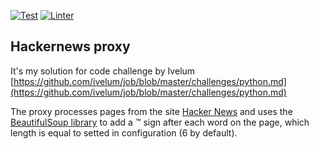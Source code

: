 [![Test](https://github.com/yuriy-kormin/hackernews-proxy/actions/workflows/run_tests.yml/badge.svg)](https://github.com/yuriy-kormin/hackernews-proxy/actions/workflows/run_tests.yml)
[![Linter](https://github.com/yuriy-kormin/hackernews-proxy/actions/workflows/run_lint.yml/badge.svg)](https://github.com/yuriy-kormin/hackernews-proxy/actions/workflows/run_lint.yml)
## Hackernews proxy

It's my solution for code challenge by Ivelum [https://github.com/ivelum/job/blob/master/challenges/python.md](https://github.com/ivelum/job/blob/master/challenges/python.md)

The proxy processes pages from the site  [Hacker News](https://news.ycombinator.com/) and uses the [BeautifulSoup library](https://pypi.org/project/beautifulsoup4/) to add a ™ sign after each word on the page, which length is equal to setted in configuration
(6 by default).


